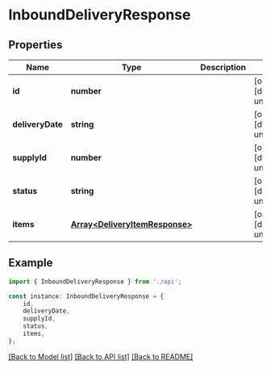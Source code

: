 # InboundDeliveryResponse


## Properties

Name | Type | Description | Notes
------------ | ------------- | ------------- | -------------
**id** | **number** |  | [optional] [default to undefined]
**deliveryDate** | **string** |  | [optional] [default to undefined]
**supplyId** | **number** |  | [optional] [default to undefined]
**status** | **string** |  | [optional] [default to undefined]
**items** | [**Array&lt;DeliveryItemResponse&gt;**](DeliveryItemResponse.md) |  | [optional] [default to undefined]

## Example

```typescript
import { InboundDeliveryResponse } from './api';

const instance: InboundDeliveryResponse = {
    id,
    deliveryDate,
    supplyId,
    status,
    items,
};
```

[[Back to Model list]](../README.md#documentation-for-models) [[Back to API list]](../README.md#documentation-for-api-endpoints) [[Back to README]](../README.md)
